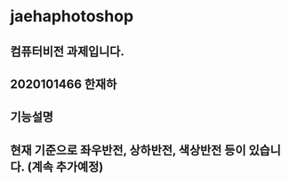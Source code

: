 # jaehaphotoshop
## 컴퓨터비전 과제입니다.
## 2020101466 한재하
## 기능설명
## 현재 기준으로 좌우반전, 상하반전, 색상반전 등이 있습니다. (계속 추가예정)
